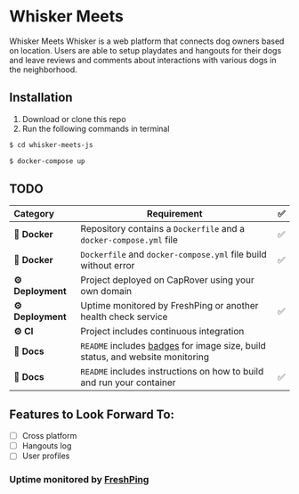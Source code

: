 # Whisker Meets

Whisker Meets Whisker is a web platform that connects dog owners based on location. Users are able to setup playdates and hangouts for their dogs and leave reviews and comments about interactions with various dogs in the neighborhood.

## Installation

1. Download or clone this repo 
2. Run the following commands in terminal

```bash
$ cd whisker-meets-js

$ docker-compose up
```

## TODO 

|  Category  | Requirement                                                                                          | ✅ |
|:---------- |------------------------------------------------------------------------------------------------------|:-:|
| **🐳 Docker** | Repository contains a `Dockerfile` and a `docker-compose.yml` file                                  | ✅ |
| **🐳 Docker** | `Dockerfile` and `docker-compose.yml` file build without error                                      | ✅ |
| **⚙️ Deployment** | Project deployed on CapRover using your own domain | |                             |   |
| **⚙️ Deployment** | Uptime monitored by FreshPing or another health check service |  ✅
|   **⚙️ CI**   | Project includes continuous integration  | |
|  **📝 Docs**  | `README` includes [badges](https://shields.io) for image size, build status, and website monitoring |   |
|  **📝 Docs**  | `README` includes instructions on how to build and run your container                               | ✅ |



## Features to Look Forward To: 
- [ ] Cross platform
- [ ] Hangouts log 
- [ ] User profiles 

### Uptime monitored by [FreshPing](https://statuspage.freshping.io/49330-whiskersstatuspage) 
